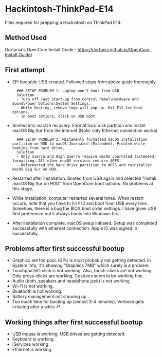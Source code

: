 # Hackintosh-ThinkPad-E14
Files required for prepping a Hackintosh on ThinkPad E14. 

## Method Used
Dortania's OpenCore Install Guide - https://dortania.github.io/OpenCore-Install-Guide/

## First attempt 
- EFI bootable USB created. Followed steps from above guide thoroughly. 
	
		### SETUP PROBLEM 1: Laptop won't boot from USB. 	
		Solution 
		- Turn off Fast Start-up from Control Panel\Hardware and Sound\Power Options\System Settings.
		- While booting, Lenovo logo will pop up. Hit F12 for boot options. 
		- In boot options, click on USB boot. 

- Booted into macOS recovery. Format hard disk partition and install macOS Big Sur from the internet (Note: only Ethernet connection works)

		### SETUP PROBLEM 2: Mistakenly formatted macOS installation partition on HDD to macOS Journaled (Extended). Problem while booting from hard drive. 
		Solution
		- Only Sierra and High Sierra require macOS Journaled (Extended) formatting. All other macOS versions require APFS. 
		- Reformatted the hard drive partition to APFS and reinstalled macOS Big Sur on HDD. 

- Restarted after installation. Booted from USB again and selected "Install macOS Big Sur on HDD" from OpenCore boot options. No problems at this stage. 
- While installation, computer restarted several times. When restart occurs, note that you have to hit F12 and boot from USB every time. Somehow, there is a bug the BIOS boot order settings. I have given USB first preference but it always boots into Windows first. 
- After installation complete, macOS setup initiated. Setup was completed successfully with ethernet connection. Apple ID was signed in successfully. 

## Problems after first successful bootup
- Graphics are too poor. iGPU is most probably not getting detected. In System Info, it's showing "Graphics 7MB" which surely is a problem. 
- Touchpad left-click is not working. Also, touch-clicks are not working. Only press-clicks are working. Gestures seem to be working fine. 
- Audio (both, speakers and headphone jack) is not working. 
- Wi-Fi is not working. 
- Bluetooth is not working. 
- Battery management not showing up. 
- Too much time for booting up (almost 3-4 minutes). Verbose gets irritating after a while :P

## Working things after first successful bootup
- USB mouse is working. USB drives are getting detected. 
- Keyboard is working. 
- iServices working. 
- Ethernet is working. 
